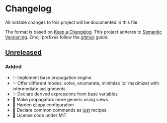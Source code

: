 # Changelog

All notable changes to this project will be documented in this file.

The format is based on [Keep a Changelog](https://keepachangelog.com/en/1.0.0/).
This project adheres to [Semantic Versioning](https://semver.org/spec/v2.0.0.html).
Emoji prefixes follow the [gitmoji](https://gitmoji.dev/) guide.

## [Unreleased]

### Added

- ✨ Implement base propagation engine
- ✨ Offer different modes: solve, enumerate, minimize (or maximize) with intermediate assignments
- ✨ Declare derived expressions from base variables
- 🚸 Make propagators more generic using views
- 🔨 Harden [clippy](https://github.com/rust-lang/rust-clippy) configuration
- 🔨 Declare common commands as [just](https://github.com/casey/just) recipes
- 📄 License code under MIT

[unreleased]: https://github.com/ffminus/copper
